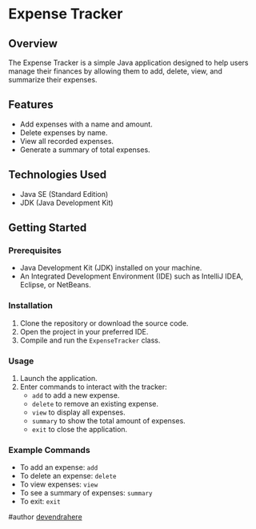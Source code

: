 # Expense Tracker

## Overview
The Expense Tracker is a simple Java application designed to help users manage their finances by allowing them to add, delete, view, and summarize their expenses.

## Features
- Add expenses with a name and amount.
- Delete expenses by name.
- View all recorded expenses.
- Generate a summary of total expenses.

## Technologies Used
- Java SE (Standard Edition)
- JDK (Java Development Kit)

## Getting Started

### Prerequisites
- Java Development Kit (JDK) installed on your machine.
- An Integrated Development Environment (IDE) such as IntelliJ IDEA, Eclipse, or NetBeans.

### Installation
1. Clone the repository or download the source code.
2. Open the project in your preferred IDE.
3. Compile and run the `ExpenseTracker` class.

### Usage
1. Launch the application.
2. Enter commands to interact with the tracker:
   - `add` to add a new expense.
   - `delete` to remove an existing expense.
   - `view` to display all expenses.
   - `summary` to show the total amount of expenses.
   - `exit` to close the application.

### Example Commands
- To add an expense: `add`
- To delete an expense: `delete`
- To view expenses: `view`
- To see a summary of expenses: `summary`
- To exit: `exit`

#author
[devendrahere](https://github.com/devendrahere)
